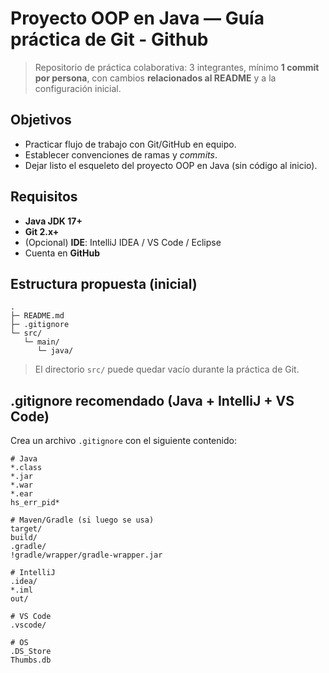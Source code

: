 # Proyecto OOP en Java — Guía práctica de Git - Github

> Repositorio de práctica colaborativa: 3 integrantes, mínimo **1 commit por persona**, con cambios **relacionados al README** y a la configuración inicial.

## Objetivos

- Practicar flujo de trabajo con Git/GitHub en equipo.
- Establecer convenciones de ramas y *commits*.
- Dejar listo el esqueleto del proyecto OOP en Java (sin código al inicio).

## Requisitos

- **Java JDK 17+**  
- **Git 2.x+**  
- (Opcional) **IDE**: IntelliJ IDEA / VS Code / Eclipse  
- Cuenta en **GitHub**

## Estructura propuesta (inicial)
```
.
├─ README.md
├─ .gitignore
└─ src/
   └─ main/
      └─ java/
```
> El directorio `src/` puede quedar vacío durante la práctica de Git.

## .gitignore recomendado (Java + IntelliJ + VS Code)

Crea un archivo `.gitignore` con el siguiente contenido:

```
# Java
*.class
*.jar
*.war
*.ear
hs_err_pid*

# Maven/Gradle (si luego se usa)
target/
build/
.gradle/
!gradle/wrapper/gradle-wrapper.jar

# IntelliJ
.idea/
*.iml
out/

# VS Code
.vscode/

# OS
.DS_Store
Thumbs.db
```